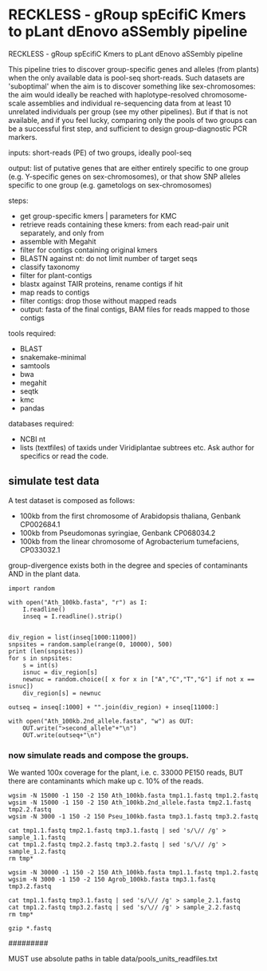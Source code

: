 # RECKLESS - gRoup spEcifiC Kmers to pLant dEnovo aSSembly pipeline
RECKLESS - gRoup spEcifiC Kmers to pLant dEnovo aSSembly pipeline


This pipeline tries to discover group-specific genes and alleles (from plants) when the only available data is pool-seq short-reads.
Such datasets are 'suboptimal' when the aim is to discover something like sex-chromosomes: 
the aim would ideally be reached with haplotype-resolved chromosome-scale assemblies and individual re-sequencing data from at least 10 unrelated individuals per group (see my other pipelines).
But if that is not available, and if you feel lucky, comparing only the pools of two groups can be a successful first step, and sufficient to design group-diagnostic PCR markers.


inputs: short-reads (PE) of two groups, ideally pool-seq

output: list of putative genes that are either entirely specific to one group (e.g. Y-specific genes on sex-chromosomes), or that show SNP alleles specific to one group (e.g. gametologs on sex-chromosomes)


steps:
- get group-specific kmers | parameters for KMC
- retrieve reads containing these kmers: from each read-pair unit separately, and only from 
- assemble with Megahit
- filter for contigs containing original kmers
- BLASTN against nt: do not limit number of target seqs
- classify taxonomy
- filter for plant-contigs
- blastx against TAIR proteins, rename contigs if hit
- map reads to contigs
- filter contigs: drop those without mapped reads
- output: fasta of the final contigs, BAM files for reads mapped to those contigs
		
tools required:
- BLAST
- snakemake-minimal
- samtools
- bwa
- megahit
- seqtk
- kmc
- pandas

databases required: 
- NCBI nt
- lists (textfiles) of taxids under Viridiplantae subtrees etc. Ask author for specifics or read the code.


## simulate test data

A test dataset is composed as follows:

- 100kb from the first chromosome of Arabidopsis thaliana, Genbank CP002684.1
- 100kb from Pseudomonas syringiae, Genbank CP068034.2
- 100kb from the linear chromosome of Agrobacterium tumefaciens, CP033032.1

group-divergence exists both in the degree and species of contaminants AND in the plant data.

```
import random

with open("Ath_100kb.fasta", "r") as I:
	I.readline()
	inseq = I.readline().strip()
	

div_region = list(inseq[1000:11000])
snpsites = random.sample(range(0, 10000), 500)
print (len(snpsites))
for s in snpsites:
	s = int(s)
	isnuc = div_region[s]
	newnuc = random.choice([ x for x in ["A","C","T","G"] if not x == isnuc])
	div_region[s] = newnuc 
	
outseq = inseq[:1000] + "".join(div_region) + inseq[11000:]

with open("Ath_100kb.2nd_allele.fasta", "w") as OUT:
	OUT.write(">second_allele"+"\n")
	OUT.write(outseq+"\n")

```
	
### now simulate reads and compose the groups.
We wanted 100x coverage for the plant, i.e. c. 33000 PE150 reads, BUT there are contaminants which make up c. 10% of the reads.

```
wgsim -N 15000 -1 150 -2 150 Ath_100kb.fasta tmp1.1.fastq tmp1.2.fastq
wgsim -N 15000 -1 150 -2 150 Ath_100kb.2nd_allele.fasta tmp2.1.fastq tmp2.2.fastq
wgsim -N 3000 -1 150 -2 150 Pseu_100kb.fasta tmp3.1.fastq tmp3.2.fastq

cat tmp1.1.fastq tmp2.1.fastq tmp3.1.fastq | sed 's/\// /g' > sample_1.1.fastq
cat tmp1.2.fastq tmp2.2.fastq tmp3.2.fastq | sed 's/\// /g' > sample_1.2.fastq
rm tmp*

wgsim -N 30000 -1 150 -2 150 Ath_100kb.fasta tmp1.1.fastq tmp1.2.fastq
wgsim -N 3000 -1 150 -2 150 Agrob_100kb.fasta tmp3.1.fastq tmp3.2.fastq

cat tmp1.1.fastq tmp3.1.fastq | sed 's/\// /g' > sample_2.1.fastq
cat tmp1.2.fastq tmp3.2.fastq | sed 's/\// /g' > sample_2.2.fastq
rm tmp*

gzip *.fastq
```

#########

MUST use absolute paths in table data/pools_units_readfiles.txt
	
